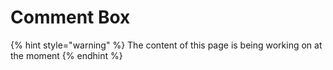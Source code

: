 # Comment Box

{% hint style="warning" %}
The content of this page is being working on at the moment
{% endhint %}
